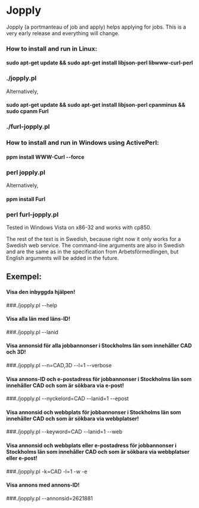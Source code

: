 # Jopply
Jopply (a portmanteau of job and apply) helps applying for jobs.
This is a very early release and everything will change.

### How to install and run in Linux:
#### sudo apt-get update && sudo apt-get install libjson-perl libwww-curl-perl
### ./jopply.pl
Alternatively,
#### sudo apt-get update && sudo apt-get install libjson-perl cpanminus && sudo cpanm Furl
### ./furl-jopply.pl

### How to install and run in Windows using ActivePerl:
#### ppm install WWW-Curl --force
### perl jopply.pl
Alternatively,
#### ppm install Furl
### perl furl-jopply.pl
Tested in Windows Vista on x86-32 and works with cp850.

The rest of the text is in Swedish, because right now it only works
for a Swedish web service. The command-line arguments are also in
Swedish and are the same as in the specification from
Arbetsförmedlingen, but English arguments will be added in the future.

## Exempel:
#### Visa den inbyggda hjälpen!
###./jopply.pl --help

#### Visa alla län med läns-ID!
###./jopply.pl --lanid

#### Visa annonsid för alla jobbannonser i Stockholms län som innehåller CAD och 3D!
###./jopply.pl --n=CAD,3D --l=1 --verbose

#### Visa annons-ID och e-postadress för jobbannonser i Stockholms län som innehåller CAD och som är sökbara via e-post!
###./jopply.pl --nyckelord=CAD --lanid=1 --epost

#### Visa annonsid och webbplats för jobbannonser i Stockholms län som innehåller CAD och som är sökbara via webbplatser!
###./jopply.pl --keyword=CAD --lanid=1 --web

#### Visa annonsid och webbplats eller e-postadress för jobbannonser i Stockholms län som innehåller CAD och som är sökbara via webbplatser eller e-post!
###./jopply.pl -k=CAD -l=1 -w -e

#### Visa annons med annons-ID!
###./jopply.pl --annonsid=2621881